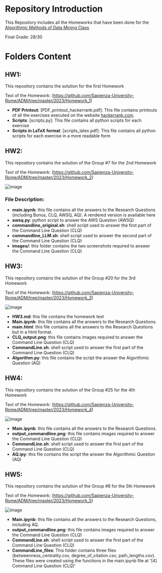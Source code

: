 # Repository Introduction

This Repository includes all the Homeworks that have been done for the [Algorithmic Methods of Data Mining Class](http://aris.me/index.php/teaching)

Final Grade: 28/30

# Folders Content

## HW1:
This repository contains the solution for the first Homework

Text of the Homework: (https://github.com/Sapienza-University-Rome/ADM/tree/master/2023/Homework_1)

- **PDF Printout**: [PDF_printout_hackerrank.pdf]: This file contains printouts of all the exercises executed on the website [hackerrank.com](https://www.hackerrank.com/).
- **Scripts**: [scripts.py]: This file contains all python scripts for each exercise
- **Scripts in LaTeX format**: [scripts_latex.pdf]: This file contains all python scripts for each exercise in a more readable form

## HW2:
This repository contains the solution of the Group #7 for the 2nd Homework

Text of the Homework: (https://github.com/Sapienza-University-Rome/ADM/tree/master/2023/Homework_2)

![image](https://github.com/user-attachments/assets/882eb9c2-3250-4ddc-9ea6-7f32e3403c89)

### File Description:
- **main.ipynb**: this file contains all the answers to the Research Questions (including Bonus, CLQ, AWSQ, AQ). A rendered version is available here
- **awsq.py**: python script to answer the AWS Question (AWSQ)
- **commandline_original.sh**: shell script used to answer the first part of the Command Line Question (CLQ)
- **commandline_LLM.sh**: shell script used to answer the second part of the Command Line Question (CLQ)
- **images/**: this folder contains the two screenshots required to answer the Command Line Question (CLQ)

## HW3:
This repository contains the solution of the Group #20 for the 3rd Homework

Text of the Homework: (https://github.com/Sapienza-University-Rome/ADM/tree/master/2023/Homework_3)

![image](https://github.com/user-attachments/assets/8ed0e102-d9ee-405e-af7d-479d0c637a54)

- **HW3.md**: this file contains the homework text
- **Main.ipynb**: this file contains all the answers to the Research Questions.
- **main.html**: this file contains all the answers to the Research Questions but in a html format.
- **CLQ_output.png**: this file contains images required to answer the Command Line Question (CLQ)
- **CommandLine.sh**: shell script used to answer the first part of the Command Line Question (CLQ)
- **Algorithm.py**: this file contains the script the answer the Algorithmic Question (AQ)

## HW4:
This repository contains the solution of the Group #25 for the 4th Homework

Text of the Homework: (https://github.com/Sapienza-University-Rome/ADM/tree/master/2023/Homework_4)

![image](https://github.com/user-attachments/assets/f9747fdd-9769-414b-989c-258260c4584a)

- **Main.ipynb**: this file contains all the answers to the Research Questions.
- **output_commandline.png**: this file contains images required to answer the Command Line Question (CLQ)
- **CommandLine.sh**: shell script used to answer the first part of the Command Line Question (CLQ)
- **AQ.ipy**: this file contains the script the answer the Algorithmic Question (AQ)

## HW5:
This repository contains the solution of the Group #8 for the 5th Homework

Text of the Homework: (https://github.com/Sapienza-University-Rome/ADM/tree/master/2023/Homework_5)

![image](https://github.com/user-attachments/assets/1cb86242-166d-468d-883b-227bd738d557)

- **Main.ipynb**: this file contains all the answers to the Research Questions, including AQ.
- **output_commandline.png**: this file contains images required to answer the Command Line Question (CLQ)
- **CommandLine.sh**: shell script used to answer the first part of the Command Line Question (CLQ)
- **CommandLine_files**: This folder contains three files (betweenness_centrality.csv, degree_of_citation.csv, path_lengths.csv). These files were created using the functions in the main.ipynb file at '[4] Command Line Question (CLQ)'
